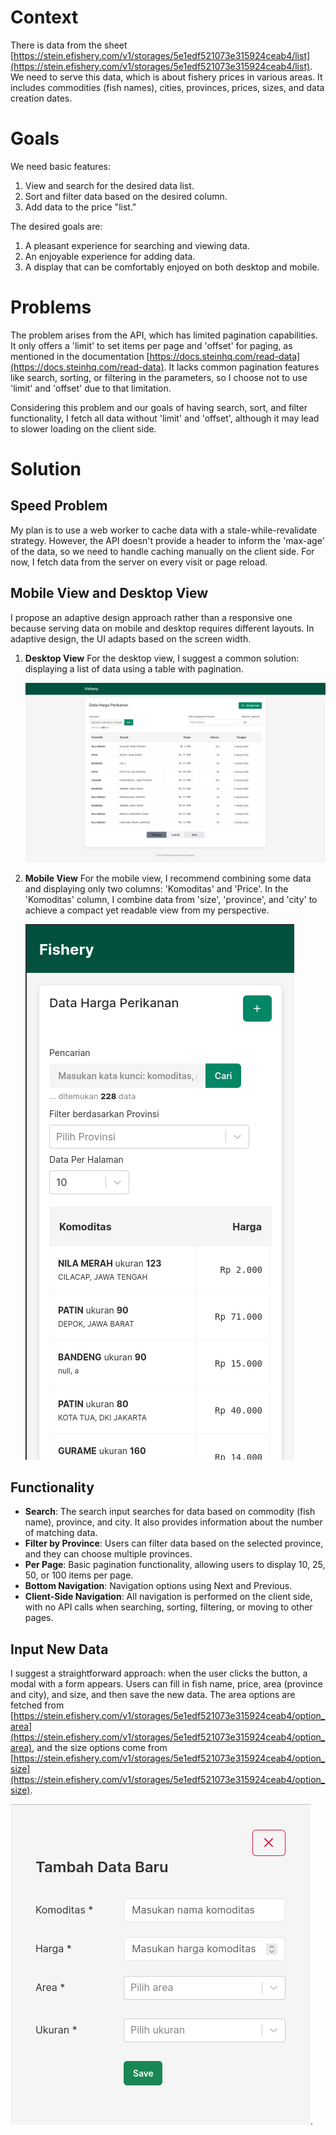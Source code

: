 # Context

There is data from the sheet [https://stein.efishery.com/v1/storages/5e1edf521073e315924ceab4/list](https://stein.efishery.com/v1/storages/5e1edf521073e315924ceab4/list). We need to serve this data, which is about fishery prices in various areas. It includes commodities (fish names), cities, provinces, prices, sizes, and data creation dates.

# Goals

We need basic features:

1. View and search for the desired data list.
2. Sort and filter data based on the desired column.
3. Add data to the price "list."

The desired goals are:

1. A pleasant experience for searching and viewing data.
2. An enjoyable experience for adding data.
3. A display that can be comfortably enjoyed on both desktop and mobile.

# Problems

The problem arises from the API, which has limited pagination capabilities. It only offers a 'limit' to set items per page and 'offset' for paging, as mentioned in the documentation [https://docs.steinhq.com/read-data](https://docs.steinhq.com/read-data). It lacks common pagination features like search, sorting, or filtering in the parameters, so I choose not to use 'limit' and 'offset' due to that limitation.

Considering this problem and our goals of having search, sort, and filter functionality, I fetch all data without 'limit' and 'offset', although it may lead to slower loading on the client side.

# Solution

## Speed Problem

My plan is to use a web worker to cache data with a stale-while-revalidate strategy. However, the API doesn't provide a header to inform the 'max-age' of the data, so we need to handle caching manually on the client side. For now, I fetch data from the server on every visit or page reload.

## Mobile View and Desktop View

I propose an adaptive design approach rather than a responsive one because serving data on mobile and desktop requires different layouts. In adaptive design, the UI adapts based on the screen width.

1. **Desktop View**
   For the desktop view, I suggest a common solution: displaying a list of data using a table with pagination.
   
   ![Screenshot from desktop view](desktop-view.png)

2. **Mobile View**
   For the mobile view, I recommend combining some data and displaying only two columns: 'Komoditas' and 'Price'. In the 'Komoditas' column, I combine data from 'size', 'province', and 'city' to achieve a compact yet readable view from my perspective.
   
   ![Screenshot from mobile view](mobile-view.png)

## Functionality

- **Search**: The search input searches for data based on commodity (fish name), province, and city. It also provides information about the number of matching data.
- **Filter by Province**: Users can filter data based on the selected province, and they can choose multiple provinces.
- **Per Page**: Basic pagination functionality, allowing users to display 10, 25, 50, or 100 items per page.
- **Bottom Navigation**: Navigation options using Next and Previous.
- **Client-Side Navigation**: All navigation is performed on the client side, with no API calls when searching, sorting, filtering, or moving to other pages.

## Input New Data

I suggest a straightforward approach: when the user clicks the button, a modal with a form appears. Users can fill in fish name, price, area (province and city), and size, and then save the new data. The area options are fetched from [https://stein.efishery.com/v1/storages/5e1edf521073e315924ceab4/option_area](https://stein.efishery.com/v1/storages/5e1edf521073e315924ceab4/option_area), and the size options come from [https://stein.efishery.com/v1/storages/5e1edf521073e315924ceab4/option_size](https://stein.efishery.com/v1/storages/5e1edf521073e315924ceab4/option_size).

![Tambah Data](tambah-data.png).
